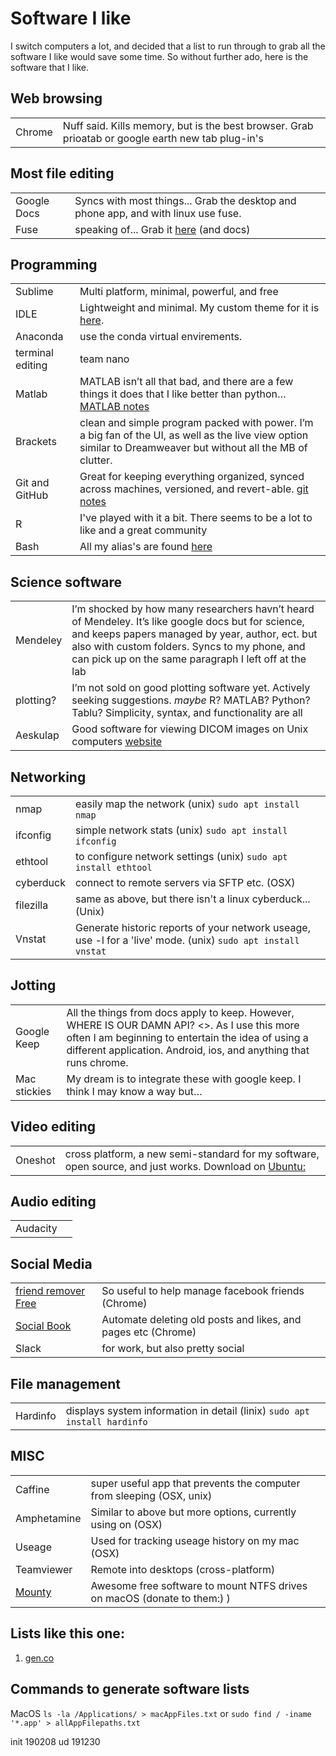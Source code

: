 Software I like
=======


I switch computers a lot, and decided that a list to run through to grab all the software I like would save some time. So without further ado, here is the software that I like. 

Web browsing 
---------
|||
|-|-|
| Chrome | Nuff said. Kills memory, but is the best browser. Grab prioatab or google earth new tab plug-in's |


Most file editing 
---------
|||
|-|-|
| Google Docs | Syncs with most things... Grab the desktop and phone app, and with linux use fuse. |
| Fuse        |    speaking of...  Grab it [here](https://github.com/astrada/google-drive-ocamlfuse) (and docs) |


Programming
---------

|||
|-|-|
| Sublime | Multi platform, minimal, powerful, and free | 
|IDLE | Lightweight and minimal. My custom theme for it is [here](https://github.com/kwcooper/sysConfig/tree/master/idle3_profile). |
| Anaconda | use the conda virtual envirements. |
|terminal editing| team nano | 
|Matlab | MATLAB isn’t all that bad, and there are a few things it does that I like better than python… [MATLAB notes](matlab.md) |
|Brackets | clean and simple program packed with power. I’m a big fan of the UI, as well as the live view option similar to Dreamweaver but without all the MB of clutter. |
|Git and GitHub | Great for keeping everything organized, synced across machines, versioned, and revert-able. [git notes](git.md) |
|R| I've played with it a bit. There seems to be a lot to like and a great community |
|Bash| All my alias's are found [here](https://github.com/kwcooper/sysConfig)|


Science software
---------

|||
|-|-|
| Mendeley | I’m shocked by how many researchers havn’t heard of Mendeley. It’s like google docs but for science, and keeps papers managed by year, author, ect. but also with custom folders. Syncs to my phone, and can pick up on the same paragraph I left off at the lab |  
| plotting? |I’m not sold on good plotting software yet. Actively seeking suggestions. _maybe_ R? MATLAB? Python? Tablu? Simplicity, syntax, and functionality are all |
| Aeskulap | Good software for viewing DICOM images on Unix computers [website](http://aeskulap.nongnu.org/features.html) |


Networking 
---------

|||
|-|-|
| nmap | easily map the network (unix) `sudo apt install nmap` |
| ifconfig | simple network stats (unix) `sudo apt install ifconfig` |
| ethtool | to configure network settings (unix) `sudo apt install ethtool` |
| cyberduck | connect to remote servers via SFTP etc. (OSX) |
| filezilla | same as above, but there isn't a linux cyberduck... (Unix) | 
| Vnstat | Generate historic reports of your network useage, use -l for a 'live' mode. (unix) `sudo apt install vnstat` | 


Jotting 
---------

|||
|-|-|
|Google Keep | All the things from docs apply to keep. However, WHERE IS OUR DAMN API? <>. As I use this more often I am beginning to entertain the idea of using a different application. Android, ios, and anything that runs chrome. |
| Mac stickies | My dream is to integrate these with google keep. I think I may know a way but… |


Video editing
---------

|||
|-|-|
| Oneshot | cross platform, a new semi-standard for my software, open source, and just works. Download on [Ubuntu:](https://www.openshot.org/ppa/) |


Audio editing
---------

|||
|-|-|
| Audacity |  |



Social Media 
---------
|||
|-|-|
| [friend remover Free](https://chrome.google.com/webstore/detail/friend-remover-free-delet/pjpnfokdiejfmghfaejjcfnilfgaoogd) | So useful to help manage facebook friends (Chrome) |
| [Social Book](https://chrome.google.com/webstore/detail/social-book-post-manager/ljfidlkcmdmmibngdfikhffffdmphjae)| Automate deleting old posts and likes, and pages etc (Chrome)|
| Slack | for work, but also pretty social |


File management 
---------
|||
|-|-|
| Hardinfo | displays system information in detail (linix) `sudo apt install hardinfo` |



MISC 
---------
|||
|-|-|
| Caffine | super useful app that prevents the computer from sleeping (OSX, unix) |
| Amphetamine | Similar to above but more options, currently using on (OSX) |
| Useage | Used for tracking useage history on my mac (OSX) |
| Teamviewer | Remote into desktops (cross-platform) | 
| [Mounty](https://mounty.app/) | Awesome free software to mount NTFS drives on macOS (donate to them:) ) | 



Lists like this one: 
---------
1. [gen.co](https://christian.gen.co/things#software)


Commands to generate software lists
---------

MacOS 
`ls -la /Applications/ > macAppFiles.txt`
or
`sudo find / -iname '*.app' > allAppFilepaths.txt`


init 190208
ud   191230
